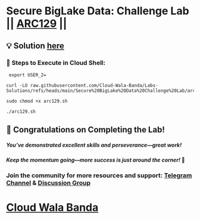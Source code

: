 # Secure BigLake Data: Challenge Lab || [ARC129](https://www.cloudskillsboost.google/focuses/64458?parent=catalog) ||

## 💡 Solution [here](https://youtu.be/cX2bsOHifis)


### 🚀 **Steps to Execute in Cloud Shell:** 

```
 export USER_2=
```
```
curl -LO raw.githubusercontent.com/Cloud-Wala-Banda/Labs-Solutions/refs/heads/main/Secure%20BigLake%20Data%20Challenge%20Lab/arc129.sh

sudo chmod +x arc129.sh

./arc129.sh
```

## 🎉 Congratulations on Completing the Lab!

##### *You’ve demonstrated excellent skills and perseverance—great work!*  

#### *Keep the momentum going—more success is just around the corner!* 🚀  

### **Join the community for more resources and support:** **[Telegram Channel](https://t.me/cloudwalabanda)** &  **[Discussion Group](https://t.me/cloudwalabandachats)**   

# [Cloud Wala Banda](https://www.youtube.com/@cloudwalabanda)  
